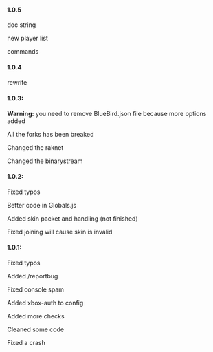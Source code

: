 #### 1.0.5
doc string

new player list

commands

#### 1.0.4
rewrite

#### 1.0.3:
**Warning:** you need to remove BlueBird.json file because more options added

All the forks has been breaked

Changed the raknet

Changed the binarystream

#### 1.0.2:
Fixed typos

Better code in Globals.js

Added skin packet and handling (not finished)

Fixed joining will cause skin is invalid

#### 1.0.1:
Fixed typos

Added /reportbug

Fixed console spam

Added xbox-auth to config

Added more checks

Cleaned some code

Fixed a crash
